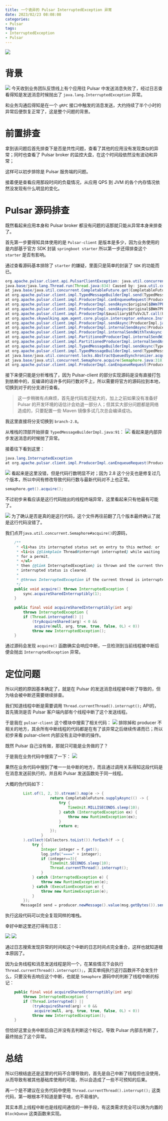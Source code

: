 ```yaml
---
title: 一个诡异的 Pulsar InterruptedException 异常
date: 2023/02/23 08:08:08 
categories: 
- Pulsar
tags: 
- InterruptedException
- Pulsar
---
```

![](https://s2.loli.net/2023/02/22/mQaCJMopS1WAjVN.png)
# 背景

![](https://s2.loli.net/2023/02/22/Lw3UbtiJ1GKyg6x.png)
今天收到业务团队反馈线上有个应用往 Pulsar 中发送消息失败了，经过日志查看得知是发送消息时候抛出了 `java.lang.InterruptedException` 异常。

和业务沟通后得知是在一个 `gRPC` 接口中触发的消息发送，大约持续了半个小时的异常后便恢复正常了，这是整个问题的背景。

<!--more-->

# 前置排查
拿到该问题后首先排查下是否是共性问题，查看了其他的应用没有发现类似的异常；同时也查看了 Pulsar broker 的监控大盘，在这个时间段依然没有波动和异常；

这样可以初步排除是 Pulsar 服务端的问题。

接着便是查看应用那段时间的负载情况，从应用 QPS 到 JVM 的各个内存情况依然没发现有什么明显的变化。


# Pulsar 源码排查

既然看起来应用本身和 Pulsar broker 都没有问题的话那就只能从异常本身来排查了。

首先第一步要得知具体使用的是 `Pulsar-client` 是版本是多少，因为业务使用的是内部基于官方 SDK 封装 `springboot starter` 所以第一步还得排查这个 `starter` 是否有影响。

通过查看源码基本排除了 `starter` 的嫌疑，里面只是简单的封装了 `SDK` 的功能而已。

```java
org.apache.pulsar.client.api.PulsarClientException: java.util.concurrent.ExecutionException: org.apache.pulsar.client.api.PulsarClientException: java.lang.InterruptedException at org.apache.pulsar.client.api.PulsarClientException.unwrap(PulsarClientException.java:1027) at org.apache.pulsar.client.impl.TypedMessageBuilderImpl.send(TypedMessageBuilderImpl.java:91) at 
java.base/java.lang.Thread.run(Thread.java:834) Caused by: java.util.concurrent.ExecutionException: org.apache.pulsar.client.api.PulsarClientException: java.lang.InterruptedException at java.base/java.util.concurrent.CompletableFuture.reportGet(CompletableFuture.java:395) 
at java.base/java.util.concurrent.CompletableFuture.get(CompletableFuture.java:1999) 
at org.apache.pulsar.client.impl.TypedMessageBuilderImpl.send(TypedMessageBuilderImpl.java:89) ... 49 common frames omitted Caused by: org.apache.pulsar.client.api.PulsarClientException: java.lang.InterruptedException 
at org.apache.pulsar.client.impl.ProducerImpl.canEnqueueRequest(ProducerImpl.java:775) 
at org.apache.pulsar.client.impl.ProducerImpl.sendAsync$original$BWm7PPlZ(ProducerImpl.java:393) 
at org.apache.pulsar.client.impl.ProducerImpl.sendAsync$original$BWm7PPlZ$accessor$i7NYMN6i(ProducerImpl.java) 
at org.apache.pulsar.client.impl.ProducerImpl$auxiliary$EfuVvJLT.call(Unknown Source) 
at org.apache.skywalking.apm.agent.core.plugin.interceptor.enhance.InstMethodsInter.intercept(InstMethodsInter.java:86) 
at org.apache.pulsar.client.impl.ProducerImpl.sendAsync(ProducerImpl.java) 
at org.apache.pulsar.client.impl.ProducerImpl.internalSendAsync(ProducerImpl.java:292) 
at org.apache.pulsar.client.impl.ProducerImpl.internalSendWithTxnAsync(ProducerImpl.java:363) 
at org.apache.pulsar.client.impl.PartitionedProducerImpl.internalSendWithTxnAsync(PartitionedProducerImpl.java:191) 
at org.apache.pulsar.client.impl.PartitionedProducerImpl.internalSendAsync(PartitionedProducerImpl.java:167) 
at org.apache.pulsar.client.impl.TypedMessageBuilderImpl.sendAsync(TypedMessageBuilderImpl.java:103) 
at org.apache.pulsar.client.impl.TypedMessageBuilderImpl.send(TypedMessageBuilderImpl.java:82) ... 49 common frames omitted Caused by: java.lang.InterruptedException: null
at java.base/java.util.concurrent.locks.AbstractQueuedSynchronizer.acquireSharedInterruptibly(AbstractQueuedSynchronizer.java:1343) 
at java.base/java.util.concurrent.Semaphore.acquire(Semaphore.java:318) 
at org.apache.pulsar.client.impl.ProducerImpl.canEnqueueRequest(ProducerImpl.java:758)
```

接下来便只能是分析堆栈了，因为 Pulsar-client 的部分实现源码是没有直接打包到依赖中的，反编译的话许多代码行数对不上，所以需要将官方的源码拉到本地，切换到对于的分支进行查看。

> 这一步稍微有点麻烦，首先是代码库还挺大的，加上之前如果没有准备好 Pulsar 的开发环境的话估计会劝退一部分人；但其实大部分问题都是网络造成的，只要配置一些 Maven 镜像多试几次总会编译成功。

我这里直接将分支切换到 `branch-2.8`。

从堆栈的顶部开始排查 `TypedMessageBuilderImpl.java:91`：
![](https://s2.loli.net/2023/02/23/Q53Vm1Fkau9Yn2c.png)
看起来是内部异步发送消息的时候抛了异常。

接着往下看到这里：

```java
java.lang.InterruptedException 
at org.apache.pulsar.client.impl.ProducerImpl.canEnqueueRequest(ProducerImpl.java:775) at
```

![](https://s2.loli.net/2023/02/23/LdJspv5CfaRm3EW.png)
看起来是这里没错，但是代码行数明显不对；因为 2.8 这个分支也是修复过几个版本，所以中间有修改导致代码行数与最新代码对不上也正常。

```java
semaphore.get().acquire();
```
不过初步来看应该是这行代码抛出的线程终端异常，这里看起来只有他最有可能了。

![](https://s2.loli.net/2023/02/23/V3mFAuRKzgWnN5T.png)
为了确认是否是真的是这行代码，这个文件再往前翻了几个版本最终确认了就是这行代码没错了。

我们点开`java.util.concurrent.Semaphore#acquire()`的源码，

```java
    /**
     * <li>has its interrupted status set on entry to this method; or
     * <li>is {@linkplain Thread#interrupt interrupted} while waiting
     * for a permit,
     * </ul>
     * then {@link InterruptedException} is thrown and the current thread's
     * interrupted status is cleared.
     *
     * @throws InterruptedException if the current thread is interrupted
     */
    public void acquire() throws InterruptedException {
        sync.acquireSharedInterruptibly(1);
    }
    
    public final void acquireSharedInterruptibly(int arg)
        throws InterruptedException {
        if (Thread.interrupted() ||
            (tryAcquireShared(arg) < 0 &&
             acquire(null, arg, true, true, false, 0L) < 0))
            throw new InterruptedException();
    }    
```
通过源码会发现 `acquire()` 函数确实会响应中断，一旦检测到当前线程被中断后便会抛出 `InterruptedException` 异常。

# 定位问题

所以问题的原因基本确定了，就是在 Pulsar 的发送消息线程被中断了导致的，但为啥会被中断还需要继续排查。


我们知道线程中断是需要调用 `Thread.currentThread().interrupt();` API的，首先猜测是否 Pulsar 客户端内部有个线程中断了这个发送线程。

于是我在 `pulsar-client` 这个模块中搜索了相关代码：
![](https://s2.loli.net/2023/02/23/w6USaRvMqAIjCfm.png)
排除掉和 producer 不相关的地方，其余所有中断线程的代码都是在有了该异常之后继续传递而已；所以初步来看 pulsar-client 内部没有主动中断的操作。

既然 Pulsar 自己没有做，那就只可能是业务做的了？

于是我在业务代码中搜索了一下：
![](https://s2.loli.net/2023/02/23/lVzJPf9ZWBGmuti.png)

果然在业务代码中搜到了唯一一处中断的地方，而且通过调用关系得知这段代码是在消息发送前执行的，并且和 Pulsar 发送函数处于同一线程。

大概的伪代码如下：
```java
        List.of(1, 2, 3).stream().map(e -> {
                    return CompletableFuture.supplyAsync(() -> {
                        try {
                            TimeUnit.MILLISECONDS.sleep(10);
                        } catch (InterruptedException ex) {
                            throw new RuntimeException(ex);
                        }
                        return e;
                    });
                }
        ).collect(Collectors.toList()).forEach(f -> {
            try {
                Integer integer = f.get();
                log.info("====" + integer);
                if (integer==3){
                    TimeUnit.SECONDS.sleep(10);
                    Thread.currentThread().interrupt();
                }
            } catch (InterruptedException e) {
                throw new RuntimeException(e);
            } catch (ExecutionException e) {
                throw new RuntimeException(e);
            }
        });
	   MessageId send = producer.newMessage().value(msg.getBytes()).send();
```

执行这段代码可以完全复现同样的堆栈。

幸好中断这里还打得有日志：

![](https://s2.loli.net/2023/02/23/nHE4WcfaKD8iqSb.png)
![](https://s2.loli.net/2023/02/23/4df5ehMBwj9DyQV.png)

通过日志搜索发现异常的时间和这个中断的日志时间点完全重合，这样也就知道根本原因了。

因为业务线程和消息发送线程是同一个，在某些情况下会执行 `Thread.currentThread().interrupt();`，其实单纯执行这行函数并不会发生什么，只要没有去响应这个中断，也就是 `Semaphore` 源码中的判断了线程中断的标记：

```java
    public final void acquireSharedInterruptibly(int arg)
        throws InterruptedException {
        if (Thread.interrupted() ||
            (tryAcquireShared(arg) < 0 &&
             acquire(null, arg, true, true, false, 0L) < 0))
            throw new InterruptedException();
    }
```

但恰好这里业务中断后自己并没有去判断这个标记，导致 Pulsar 内部去判断了，最终抛出了这个异常。


# 总结

所以归根结底还是这里的代码不合理导致的，首先是自己中断了线程但也没使用，从而导致有被其他基础库使用的可能，所以会造成了一些不可预知的后果。

再一个是不建议在业务代码中使用 `Thread.currentThread().interrupt();` 这类代码，第一眼根本不知道是要干啥，也不易维护。

其实本质上线程中断也是线程间通信的一种手段，有这类需求完全可以换为内置的 `BlockQueue` 这类函数来实现。

